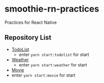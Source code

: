 # smoothie-rn-practices

Practices for React Native

## Repository List

- [TodoList](/packages/TodoList)
  - enter `yarn start:todolist` for start
- [Weather](/packages/Weather)
  - enter `yarn start:weather` for start
- [Movie](/packages/Movie)
- enter `yarn start:movie` for start

